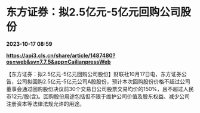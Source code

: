 # 东方证券：拟2.5亿元-5亿元回购公司股份

**2023-10-17 08:59**

**https://api3.cls.cn/share/article/1487480?os=web&sv=7.7.5&app=CailianpressWeb**

【东方证券：拟2.5亿元-5亿元回购公司股份】财联社10月17日电，东方证券公告，公司拟回购2.5亿元-5亿元公司A股股份，预计本次回购股份价格不超过公司董事会通过回购股份决议前30个交易日公司股票交易均价的150%，且不超过人民币12元/股(含)。回购股份用途包括但不限于维护公司价值及股东权益、减少公司注册资本等法律法规允许的用途。